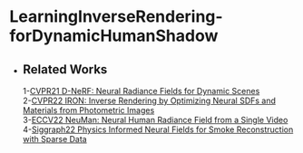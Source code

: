 # LearningInverseRendering-forDynamicHumanShadow

- ## Related Works
  1-[CVPR21 D-NeRF: Neural Radiance Fields for Dynamic Scenes](https://www.albertpumarola.com/research/D-NeRF/index.html)<br>
  2-[CVPR22 IRON: Inverse Rendering by Optimizing Neural SDFs and Materials from Photometric Images](https://kai-46.github.io/IRON-website/)<br>
  3-[ECCV22 NeuMan: Neural Human Radiance Field from a Single Video](https://machinelearning.apple.com/research/neural-human-radiance-field)
  4-[Siggraph22 Physics Informed Neural Fields for Smoke Reconstruction with Sparse Data](https://people.mpi-inf.mpg.de/~mchu/projects/PI-NeRF/)
  
